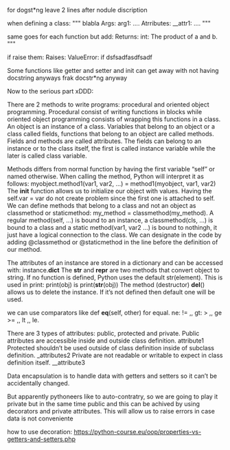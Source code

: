 for dogst*ng leave 2 lines after nodule discription

when defining a class:
""" blabla
Args:
    arg1: ....
Atrributes:
    __attr1: .... """

same goes for each function but add:
    Returns:
        int: The product of a and b.
    """

if raise them:
    Raises:
        ValueError: if dsfsadfasdfsadf

Some functions like getter and setter and init can get away with not having docstring anyways frak docstr*ng anyway

Now to the serious part xDDD:

There are 2 methods to write programs: procedural and oriented object programming.
Procedural consist of writing functions in blocks while oriented object programming consists of wrapping this functions in a class.
An object is an instance of a class.
Variables that belong to an object or a class called fields, functions that belong to an object are called methods. Fields and methods are called attributes.
The fields can belong to an instance or to the class itself, the first is called instance variable while the later is called class variable.

Methods differs from normal function by having the first variable “self” or named otherwise. When calling the method, Python will interpret it as follows: 
myobject.method1(var1, var2, …) = method1(myobject, var1, var2)
The __init__ function allows us to initialize our object with values. Having the self.var = var do not create problem since the first one is attached to self.
We can define methods that belong to a class and not an object as classmethod or staticmethod: my_method = classmethod(my_method). A regular method(self, ...) is bound to an instance, a classmethod(cls, …) is bound to a class and a static method(var1, var2 ...) is bound to nothingh, it just have a logical connection to the class. We can designate in the code by adding @classmethod or @staticmethod in the line before the definition of our method.

The attributes of an instance are stored in a dictionary and can be accessed with: instance.__dict__
The __str__ and __repr__ are two methods that convert object to string. If no function is defined, Python uses the default str(element). This is used in print: print(obj) is print(__str__(obj))
The method (destructor) __del__() allows us to delete the instance. If it’s not defined then default one will be used.

we can use comparators like def __eq__(self, other) for equal. ne: != ,, gt: > ,, ge >= ,, lt ,, le.

There are 3 types of attributes: public, protected and private.
Public attributes are accessible inside and outside class definition. attribute1
Protected shouldn’t be used outside of class definition inside of subclass definition. _attributes2
Private are not readable or writable to expect in class definition itself. __attribute3

Data encapsulation is to handle data with getters and setters so it can’t be accidentally changed.

But apparently pythoneers like to auto-contratry, so we are going to play it private but in the same time public and this can be achived by using decorators and private attributes. This will allow us to raise errors in case data is not conveniente

how to use decoration: https://python-course.eu/oop/properties-vs-getters-and-setters.php

